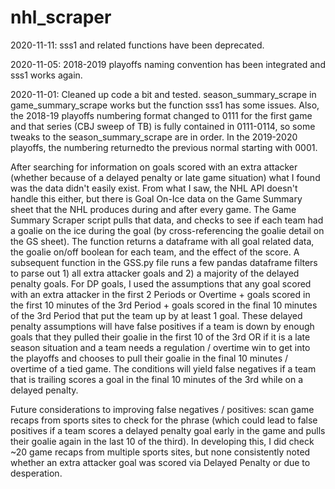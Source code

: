 # nhl_scraper
2020-11-11: sss1 and related functions have been deprecated.

2020-11-05: 2018-2019 playoffs naming convention has been integrated and sss1 works again.

2020-11-01: Cleaned up code a bit and tested. season_summary_scrape in game_summary_scrape works but the function sss1 has some issues. Also, the 2018-19 playoffs numbering format changed to 0111 for the first game and that series (CBJ sweep of TB) is fully contained in 0111-0114, so some tweaks to the season_summary_scrape are in order. In the 2019-2020 playoffs, the numbering returnedto the previous normal starting with 0001.

After searching for information on goals scored with an extra attacker (whether because of a delayed penalty or late game situation) what I found was the data didn't easily exist. From what I saw, the NHL API doesn't handle this either, but there is Goal On-Ice data on the Game Summary sheet that the NHL produces during and after every game. The Game Summary Scraper script pulls that data, and checks to see if each team had a goalie on the ice during the goal (by cross-referencing the goalie detail on the GS sheet). The function returns a dataframe with all goal related data, the goalie on/off boolean for each team, and the effect of the score. A subsequent function in the GSS.py file runs a few pandas dataframe filters to parse out 1) all extra attacker goals and 2) a majority of the delayed penalty goals. For DP goals, I used the assumptions that any goal scored with an extra attacker in the first 2 Periods or Overtime + goals scored in the first 10 minutes of the 3rd Period + goals scored in the final 10 minutes of the 3rd Period that put the team up by at least 1 goal. These delayed penalty assumptions will have false positives if a team is down by enough goals that they pulled their goalie in the first 10 of the 3rd  OR if it is a late season situation and a team needs a regulation / overtime win to get into the playoffs and chooses to pull their goalie in the final 10 minutes / overtime of a tied game. The conditions will yield false negatives if a team that is trailing scores a goal in the final 10 minutes of the 3rd while on a delayed penalty. 

Future considerations to improving false negatives / positives: scan game recaps from sports sites to check for the phrase (which could lead to false positives if a team scores a delayed penalty goal early in the game and pulls their goalie again in the last 10 of the third). In developing this, I did check ~20 game recaps from multiple sports sites, but none consistently noted whether an extra attacker goal was scored via Delayed Penalty or due to desperation.
